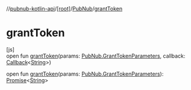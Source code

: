 //[pubnub-kotlin-api](../../../index.md)/[[root]](../index.md)/[PubNub](index.md)/[grantToken](grant-token.md)

# grantToken

[js]\
open fun [grantToken](grant-token.md)(params: [PubNub.GrantTokenParameters](-grant-token-parameters/index.md), callback: [Callback](../-callback/index.md)&lt;[String](https://kotlinlang.org/api/core/kotlin-stdlib/kotlin/-string/index.html)&gt;)

open fun [grantToken](grant-token.md)(params: [PubNub.GrantTokenParameters](-grant-token-parameters/index.md)): [Promise](https://kotlinlang.org/api/core/kotlin-stdlib/kotlin.js/-promise/index.html)&lt;[String](https://kotlinlang.org/api/core/kotlin-stdlib/kotlin/-string/index.html)&gt;
